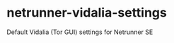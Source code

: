 netrunner-vidalia-settings
==========================

Default Vidalia (Tor GUI) settings for Netrunner SE
